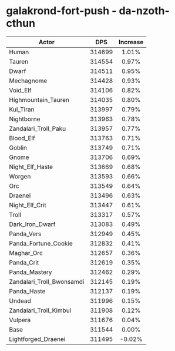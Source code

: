 # galakrond-fort-push - da-nzoth-cthun
| Actor | DPS | Increase |
|---|:---:|:---:|
|Human|314699|1.01%|
|Tauren|314554|0.97%|
|Dwarf|314511|0.95%|
|Mechagnome|314428|0.93%|
|Void_Elf|314106|0.82%|
|Highmountain_Tauren|314035|0.80%|
|Kul_Tiran|313997|0.79%|
|Nightborne|313963|0.78%|
|Zandalari_Troll_Paku|313957|0.77%|
|Blood_Elf|313763|0.71%|
|Goblin|313749|0.71%|
|Gnome|313706|0.69%|
|Night_Elf_Haste|313669|0.68%|
|Worgen|313593|0.66%|
|Orc|313549|0.64%|
|Draenei|313496|0.63%|
|Night_Elf_Crit|313447|0.61%|
|Troll|313317|0.57%|
|Dark_Iron_Dwarf|313083|0.49%|
|Panda_Vers|312949|0.45%|
|Panda_Fortune_Cookie|312832|0.41%|
|Maghar_Orc|312657|0.36%|
|Panda_Crit|312619|0.35%|
|Panda_Mastery|312462|0.29%|
|Zandalari_Troll_Bwonsamdi|312145|0.19%|
|Panda_Haste|312137|0.19%|
|Undead|311996|0.15%|
|Zandalari_Troll_Kimbul|311908|0.12%|
|Vulpera|311676|0.04%|
|Base|311544|0.00%|
|Lightforged_Draenei|311495|-0.02%|

